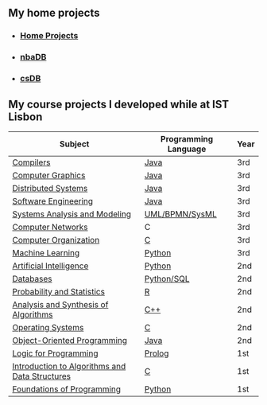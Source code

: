 ## My home projects

- ### [Home Projects](https://github.com/JARCosta/home-projects-public)
- ### [nbaDB](https://github.com/JARCosta/nbaDB)
- ### [csDB](https://github.com/JARCosta/csDB)


## My course projects I developed while at IST Lisbon

| Subject       |Programming Language| Year  |
| ----------------------------------------------------------------------- | ------------- | -----
|[Compilers](https://fenix.tecnico.ulisboa.pt/disciplinas/Com2/2022-2023/2-semestre)                            |[Java](https://github.com/JARCosta/Com)					  |3rd
|[Computer Graphics](https://fenix.tecnico.ulisboa.pt/disciplinas/CGra/2022-2023/2-semestre)                            |[Java](https://github.com/JARCosta/CG)					  |3rd
|[Distributed Systems](https://fenix.tecnico.ulisboa.pt/disciplinas/SDis/2022-2023/2-semestre)                            |[Java](https://github.com/JARCosta/SD)					  |3rd
|[Software Engineering](https://fenix.tecnico.ulisboa.pt/disciplinas/ESof2/2022-2023/2-semestre)                           |[Java](https://github.com/JARCosta/ES)						|3rd
|[Systems Analysis and Modeling](https://fenix.tecnico.ulisboa.pt/disciplinas/Mod/2022-2023/1-semestre)           		    |[UML/BPMN/SysML](https://github.com/JARCosta/AMS)	|3rd
|[Computer Networks](https://fenix.tecnico.ulisboa.pt/disciplinas/RC-3/2022-2023/1-semestre)             								    |C							|3rd
|[Computer Organization](https://fenix.tecnico.ulisboa.pt/disciplinas/OC/2022-2023/1-semestre)     		        					|[C](https://github.com/JARCosta/OC)							|3rd
|[Machine Learning](https://fenix.tecnico.ulisboa.pt/disciplinas/Apre2/2022-2023/1-semestre)     	      			  					|[Python](https://github.com/JARCosta/ML)					|3rd
|[Artificial Intelligence](https://fenix.tecnico.ulisboa.pt/disciplinas/IArt3/2021-2022/2-semestre)   				  	        	|[Python](https://github.com/JARCosta/IA)					|2nd
|[Databases](https://fenix.tecnico.ulisboa.pt/disciplinas/BD2/2021-2022/2-semestre)                 			      	   	 		|[Python/SQL](https://github.com/JARCosta/BD)   					|2nd
|[Probability and Statistics](https://fenix.tecnico.ulisboa.pt/disciplinas/PEstatisticad3/2021-2022/2-semestre)       				  		|[R](https://github.com/JARCosta/PE)     					|2nd
|[Analysis and Synthesis of Algorithms](https://fenix.tecnico.ulisboa.pt/disciplinas/ASA2/2021-2022/1-semestre)           |[C++](https://github.com/JARCosta/ASA)   					|2nd
|[Operating Systems](https://fenix.tecnico.ulisboa.pt/disciplinas/SO2/2021-2022/1-semestre)           				        		|[C](https://github.com/JARCosta/SO)     					|2nd
|[Object-Oriented Programming](https://fenix.tecnico.ulisboa.pt/disciplinas/PO2/2021-2022/1-semestre)         						|[Java](https://github.com/JARCosta/PO)  					|2nd
|[Logic for Programming](https://fenix.tecnico.ulisboa.pt/disciplinas/LP511132646/2020-2021/2-semestre)       						        |[Prolog](https://github.com/JARCosta/LP)					|1st
|[Introduction to Algorithms and Data Structures](https://fenix.tecnico.ulisboa.pt/disciplinas/IAED1011132646/2020-2021/2-semestre) |[C](https://github.com/JARCosta/IAED)     |1st
|[Foundations of Programming](https://fenix.tecnico.ulisboa.pt/disciplinas/FP179577/2020-2021/1-semestre) 						        |[Python](https://github.com/JARCosta/FP)					|1st
